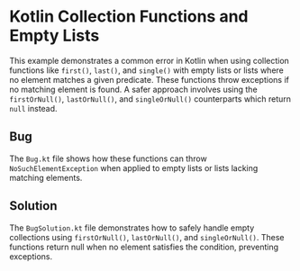 # Kotlin Collection Functions and Empty Lists
This example demonstrates a common error in Kotlin when using collection functions like `first()`, `last()`, and `single()` with empty lists or lists where no element matches a given predicate. These functions throw exceptions if no matching element is found.  A safer approach involves using the `firstOrNull()`, `lastOrNull()`, and `singleOrNull()` counterparts which return `null` instead.

## Bug
The `Bug.kt` file shows how these functions can throw `NoSuchElementException` when applied to empty lists or lists lacking matching elements. 

## Solution
The `BugSolution.kt` file demonstrates how to safely handle empty collections using `firstOrNull()`, `lastOrNull()`, and `singleOrNull()`. These functions return null when no element satisfies the condition, preventing exceptions.

